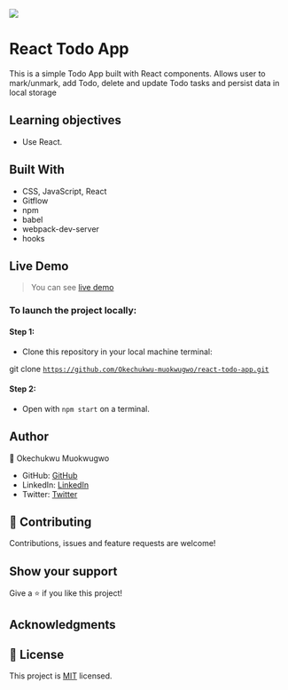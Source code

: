 ![](https://img.shields.io/badge/Microverse-blueviolet)

# React Todo App
This is a simple Todo App built with React components. Allows user to mark/unmark, add Todo, delete and update Todo tasks and persist data in local storage

 ## Learning objectives
- Use React.

## Built With

- CSS, JavaScript, React
- Gitflow
- npm
- babel
- webpack-dev-server
- hooks

## Live Demo

> You can see [live demo](https://okechukwu-muokwugwo.github.io/react-todo-app/) 

### To launch the project locally:

#### Step 1:
- Clone this repository in your local machine terminal:

git clone <code>https://github.com/Okechukwu-muokwugwo/react-todo-app.git</code>

#### Step 2:

- Open with <code>npm start</code> on a terminal.

## Author

👤 Okechukwu Muokwugwo

- GitHub: [GitHub](https://github.com/Okechukwu-muokwugwo)
- LinkedIn: [LinkedIn](https://www.linkedin.com/in/okeimuokwugwo/)
- Twitter: [Twitter](https://twitter.com/excel4eva)


## 🤝 Contributing

Contributions, issues and feature requests are welcome!


## Show your support

Give a ⭐️ if you like this project!

## Acknowledgments

## 📝 License

This project is [MIT](./MIT.md) licensed.
